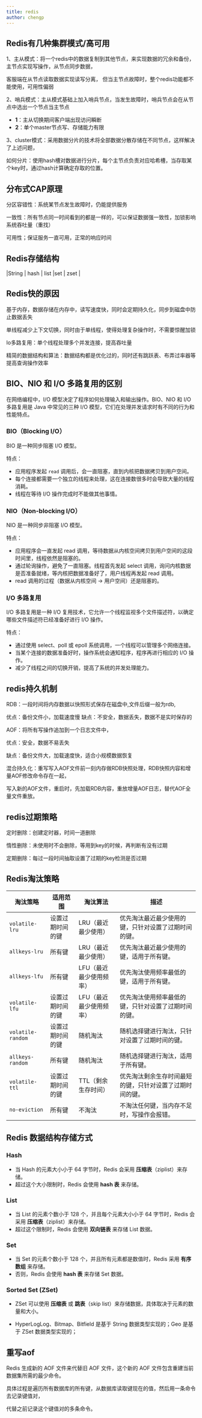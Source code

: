 ```yaml
---
title: redis
author: chengp
---
```



## Redis有几种集群模式/高可用
1、主从模式：将一个redis中的数据复制到其他节点，来实现数据的冗余和备份，主节点实现写操作，从节点同步数据，

客服端在从节点读取数据实现读写分离， 但当主节点故障时，整个redis功能都不能使用，可用性偏弱

2、哨兵模式：主从模式基础上加入哨兵节点，当发生故障时，哨兵节点会在从节点中选出一个节点当主节点

- **1**：主从切换期间客户端出现访问瞬断
- **2**：单个master节点写、存储能力有限

3、cluster模式：采用数据分片的技术将全部数据分散存储在不同节点，这样解决了上述问题，

如何分片：使用hash槽对数据进行分片，每个主节点负责对应哈希槽，当存取某个key时，通过hash计算确定存取的位置。

## 分布式CAP原理

分区容错性：系统某节点发生故障时，仍能提供服务

一致性：所有节点同一时间看到的都是一样的，可以保证数据强一致性，加锁影响系统吞吐量（重找）

可用性；保证服务一直可用，正常的响应时间

## Redis存储结构

|String 	|	hash	|	  list		|set	|	zset |

## Redis快的原因

基于内存，数据存储在内存中，读写速度快，同时会定期持久化，同步到磁盘中防止数据丢失

单线程减少上下文切换，同时由于单线程，使得处理复杂操作时，不需要惊醒加锁

Io多路复用：单个线程处理多个并发连接，提高吞吐量

精简的数据结构和算法：数据结构都是优化过的，同时还有跳跃表、布弄过率器等提高查询操作效率

## BIO、NIO 和 I/O 多路复用的区别

在网络编程中，I/O 模型决定了程序如何处理输入和输出操作。BIO、NIO 和 I/O 多路复用是 Java 中常见的三种 I/O 模型，它们在处理并发请求时有不同的行为和性能特点。

### BIO（Blocking I/O）

BIO 是一种同步阻塞 I/O 模型。

特点：

- 应用程序发起 `read` 调用后，会一直阻塞，直到内核把数据拷贝到用户空间。
- 每个连接都需要一个独立的线程来处理，这在连接数很多时会导致大量的线程消耗。
- 线程在等待 I/O 操作完成时不能做其他事情。

### NIO（Non-blocking I/O）
NIO 是一种同步非阻塞 I/O 模型。

特点：

- 应用程序会一直发起 read 调用，等待数据从内核空间拷贝到用户空间的这段时间里，线程依然是阻塞的。
- 通过轮询操作，避免了一直阻塞。线程首先发起 select 调用，询问内核数据是否准备就绪，等内核把数据准备好了，用户线程再发起 read 调用。
- read 调用的过程（数据从内核空间 -> 用户空间）还是阻塞的。

### I/O 多路复用
I/O 多路复用是一种 I/O 复用技术，它允许一个线程监视多个文件描述符，以确定哪些文件描述符已经准备好进行 I/O 操作。

特点：

- 通过使用 select、poll 或 epoll 系统调用，一个线程可以管理多个网络连接。
- 当某个连接的数据准备好时，操作系统会通知程序，程序再进行相应的 I/O 操作。
- 减少了线程之间的切换开销，提高了系统的并发处理能力。

## redis持久机制

RDB：一段时间将内存数据以快照形式保存在磁盘中,文件后缀一般为rdb,

优点：备份文件小，加载速度慢    缺点：不安全，数据丢失，数据不是实时保存的

AOF：将所有写操作追加到一个日志文件中，

优点：安全，数据不易丢失  

缺点：备份文件大，加载速度快，适合小规模数据恢复

混合持久化：重写写入AOF文件前一刻内存做RDB快照处理，RDB快照内容和增量AOF修改命令存在一起，

写入新的AOF文件，重启时，先加载RDB内容，重放增量AOF日志，替代AOF全量文件重放。

## redis过期策略

定时删除：创建定时器，时间一道删除

惰性删除：未使用时不会删除，等用到key的时候，再判断有没有过期

定期删除：每过一段时间抽取设置了过期的key检测是否过期


## Redis淘汰策略

| 淘汰策略              | 适用范围     | 淘汰算法          | 描述                           |
| ----------------- | -------- | ------------- | ---------------------------- |
| `volatile-lru`    | 设置过期时间的键 | LRU（最近最少使用）   | 优先淘汰最近最少使用的键，只针对设置了过期时间的键。   |
| `allkeys-lru`     | 所有键      | LRU（最近最少使用）   | 优先淘汰最近最少使用的键，适用于所有键。         |
| `allkeys-lfu`     | 所有键      | LFU（最近最少使用频率） | 优先淘汰使用频率最低的键，适用于所有键。         |
| `volatile-lfu`    | 设置过期时间的键 | LFU（最近最少使用频率） | 优先淘汰使用频率最低的键，只针对设置了过期时间的键。   |
| `volatile-random` | 设置过期时间的键 | 随机淘汰          | 随机选择键进行淘汰，只针对设置了过期时间的键。      |
| `allkeys-random`  | 所有键      | 随机淘汰          | 随机选择键进行淘汰，适用于所有键。            |
| `volatile-ttl`    | 设置过期时间的键 | TTL（剩余生存时间）   | 优先淘汰剩余生存时间最短的键，只针对设置了过期时间的键。 |
| `no-eviction`     | 所有键      | 不淘汰           | 不淘汰任何键，当内存不足时，写操作会报错。        |


## Redis 数据结构存储方式

### Hash

- 当 Hash 的元素大小小于 64 字节时，Redis 会采用 **压缩表**（ziplist）来存储。
- 超过这个大小限制时，Redis 会使用 **hash 表** 来存储。

### List

- 当 List 的元素个数小于 128 个，并且每个元素大小小于 64 字节时，Redis 会采用 **压缩表**（ziplist）来存储。
- 超过这个限制时，Redis 会使用 **双向链表** 来存储 List 数据。

### Set

- 当 Set 的元素个数小于 128 个，并且所有元素都是数值时，Redis 采用 **有序数组** 来存储。
- 否则，Redis 会使用 **hash 表** 来存储 Set 数据。

### Sorted Set (ZSet)

- ZSet 可以使用 **压缩表** 或 **跳表**（skip list）来存储数据，具体取决于元素的数量和大小。

- HyperLogLog、Bitmap、Bitfield 是基于 String 数据类型实现的；Geo 是基于 ZSet 数据类型实现的；


## 重写aof

Redis 生成新的 AOF 文件来代替旧 AOF 文件，这个新的 AOF 文件包含重建当前数据集所需的最少命令。

具体过程是遍历所有数据库的所有键，从数据库读取键现在的值，然后用一条命令去记录键值对，

代替之前记录这个键值对的多条命令。

